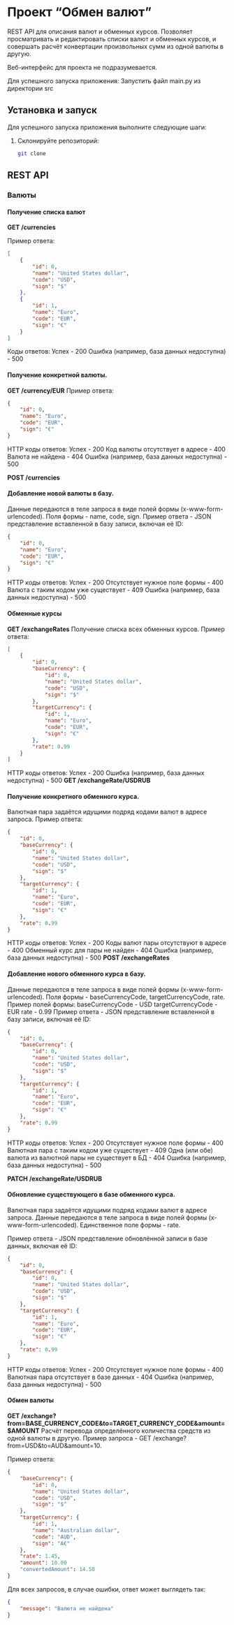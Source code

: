 # Проект “Обмен валют”

REST API для описания валют и обменных курсов. Позволяет просматривать и редактировать списки валют и обменных курсов, и совершать расчёт конвертации произвольных сумм из одной валюты в другую.

Веб-интерфейс для проекта не подразумевается.

Для успешного запуска приложения:
Запустить файл main.py из директории src
## Установка и запуск

Для успешного запуска приложения выполните следующие шаги:

1. Склонируйте репозиторий:
    ```bash
    git clone 
    ```
## REST API

### Валюты

#### Получение списка валют

**GET /currencies**

Пример ответа:
```json
[
    {
        "id": 0,
        "name": "United States dollar",
        "code": "USD",
        "sign": "$"
    },
    {
        "id": 1,
        "name": "Euro",
        "code": "EUR",
        "sign": "€"
    }
]
```
Коды ответов:
    Успех - 200
    Ошибка (например, база данных недоступна) - 500

#### Получение конкретной валюты.

**GET /currency/EUR**
Пример ответа:
```json
{
    "id": 0,
    "name": "Euro",
    "code": "EUR",
    "sign": "€"
}
```
HTTP коды ответов:
    Успех - 200
    Код валюты отсутствует в адресе - 400
    Валюта не найдена - 404
    Ошибка (например, база данных недоступна) - 500

**POST /currencies**
#### Добавление новой валюты в базу.
 Данные передаются в теле запроса в виде полей формы (x-www-form-urlencoded). Поля формы - name, code, sign. 
 Пример ответа - JSON представление вставленной в базу записи, включая её ID:
```json
{
    "id": 0,
    "name": "Euro",
    "code": "EUR",
    "sign": "€"
}
```
HTTP коды ответов:
    Успех - 200
    Отсутствует нужное поле формы - 400
    Валюта с таким кодом уже существует - 409
    Ошибка (например, база данных недоступна) - 500
#### Обменные курсы
**GET /exchangeRates**
Получение списка всех обменных курсов. Пример ответа:
```json
[
    {
        "id": 0,
        "baseCurrency": {
            "id": 0,
            "name": "United States dollar",
            "code": "USD",
            "sign": "$"
        },
        "targetCurrency": {
            "id": 1,
            "name": "Euro",
            "code": "EUR",
            "sign": "€"
        },
        "rate": 0.99
    }
]
```
HTTP коды ответов:
    Успех - 200
    Ошибка (например, база данных недоступна) - 500
**GET /exchangeRate/USDRUB**
#### Получение конкретного обменного курса. 
Валютная пара задаётся идущими подряд кодами валют в адресе запроса. Пример ответа:
```json
{
    "id": 0,
    "baseCurrency": {
        "id": 0,
        "name": "United States dollar",
        "code": "USD",
        "sign": "$"
    },
    "targetCurrency": {
        "id": 1,
        "name": "Euro",
        "code": "EUR",
        "sign": "€"
    },
    "rate": 0.99
}
```
HTTP коды ответов:
    Успех - 200
    Коды валют пары отсутствуют в адресе - 400
    Обменный курс для пары не найден - 404
    Ошибка (например, база данных недоступна) - 500
**POST /exchangeRates**
#### Добавление нового обменного курса в базу. 

Данные передаются в теле запроса в виде полей формы (x-www-form-urlencoded). Поля формы - baseCurrencyCode, targetCurrencyCode, rate. Пример полей формы:
    baseCurrencyCode - USD
    targetCurrencyCode - EUR
    rate - 0.99
Пример ответа - JSON представление вставленной в базу записи, включая её ID:
```json
{
    "id": 0,
    "baseCurrency": {
        "id": 0,
        "name": "United States dollar",
        "code": "USD",
        "sign": "$"
    },
    "targetCurrency": {
        "id": 1,
        "name": "Euro",
        "code": "EUR",
        "sign": "€"
    },
    "rate": 0.99
}
```
HTTP коды ответов:
Успех - 200
Отсутствует нужное поле формы - 400
Валютная пара с таким кодом уже существует - 409
Одна (или обе) валюта из валютной пары не существует в БД - 404
Ошибка (например, база данных недоступна) - 500

**PATCH /exchangeRate/USDRUB**
#### Обновление существующего в базе обменного курса. 
Валютная пара задаётся идущими подряд кодами валют в адресе запроса. Данные передаются в теле запроса в виде полей формы (x-www-form-urlencoded). Единственное поле формы - rate.

Пример ответа - JSON представление обновлённой записи в базе данных, включая её ID:
```json
{
    "id": 0,
    "baseCurrency": {
        "id": 0,
        "name": "United States dollar",
        "code": "USD",
        "sign": "$"
    },
    "targetCurrency": {
        "id": 1,
        "name": "Euro",
        "code": "EUR",
        "sign": "€"
    },
    "rate": 0.99
}
```
HTTP коды ответов:
    Успех - 200
    Отсутствует нужное поле формы - 400
    Валютная пара отсутствует в базе данных - 404
    Ошибка (например, база данных недоступна) - 500

#### Обмен валюты
**GET /exchange?from=BASE_CURRENCY_CODE&to=TARGET_CURRENCY_CODE&amount=$AMOUNT**
Расчёт перевода определённого количества средств из одной валюты в другую. Пример запроса - GET /exchange?from=USD&to=AUD&amount=10.

Пример ответа:
```json
{
    "baseCurrency": {
        "id": 0,
        "name": "United States dollar",
        "code": "USD",
        "sign": "$"
    },
    "targetCurrency": {
        "id": 1,
        "name": "Australian dollar",
        "code": "AUD",
        "sign": "A€"
    },
    "rate": 1.45,
    "amount": 10.00
    "convertedAmount": 14.50
}
```

Для всех запросов, в случае ошибки, ответ может выглядеть так:
```json
{
    "message": "Валюта не найдена"
}
```